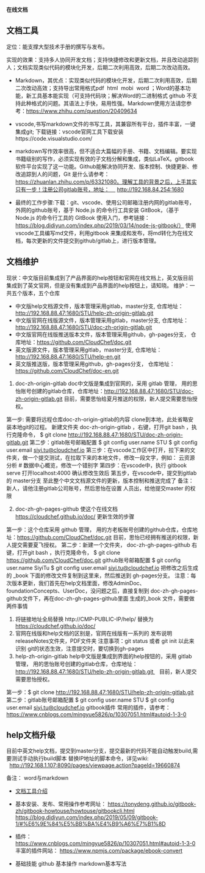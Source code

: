**在线文档**

## 文档工具

定位：能支撑大型技术手册的撰写与发布。

实现的效果：支持多人协同开发文档；支持快捷修改和更新文档，并且改动追踪到人；文档实现类似代码的模块化开发，后期二次利用高效，后期二次改动高效。

+ Markdown，其优点：实现类似代码的模块化开发，后期二次利用高效，后期二次改动高效；支持导出常用格式pdf  html  mobi  word ；Word的基本功能，新工具基本能实现（可支持代码块；解决Word的二进制格式 github 不支持此种格式的问题。其语法上手快，易用性强。Markdown使用方法请您参考：https://www.zhihu.com/question/20409634
+ vscode,书写markdown文件的书写工具，其兼容所有平台，插件丰富，一键集成git; 下载链接：vscode官网工具下载安装https://code.visualstudio.com/
+ markdown写作效率很高，但不适合大篇幅的手册、书籍、文档编辑。要实现书籍级别的写作，必须实现有效的子文档分解和集成，类似LaTeX。gitbook软件平台实现了这一功能。Github能解决协同开发、版本控制、快捷更新、修改追踪到人的问题，Git 是什么请参考：https://zhuanlan.zhihu.com/p/63321080。理解工具的背景之后，上手其实只有一步！注册公司gitlab账号，地址：     http://192.168.84.254:1680

+ 最终的工作步骤:下载：git、vscode、使用公司邮箱注册内网的gitlab账号，外网的github账号，基于 Node.js 的命令行工具安装 GitBook，（基于 Node.js 的命令行工具的 GitBook 使用入门，参考链接：https://blog.didiyun.com/index.php/2019/03/14/node-js-gitbook/）
使用vscode工具编写md文件，利用gitbook 来集成和发布，将md转化为在线文档，每次更新的文件提交到github/gitlab上，进行版本管理。

## 文档维护
现状：中文版目前集成到了产品界面的help按钮和官网在线文档上，英文版目前集成到了英文官网，但是没有集成到产品界面的help按钮上，请知晓。
维护：一共五个版本，五个仓库

+ 中文版help文档源文件，版本管理采用gitlab，master分支, 仓库地址：http://192.168.88.47:1680/STU/help-zh-origin-gitlab.git
+ 中文版官网在线版源文件，版本管理采用gitlab，master分支, 仓库地址：http://192.168.88.47:1680/STU/doc-zh-origin-gitlab.git
+ 中文版官网在线版推送版本文件，版本管理采用github，gh-pages分支， 仓库地址：https://github.com/CloudChef/doc.git
+ 英文版源文件，版本管理采用gitlab，master分支, 仓库地址：http://192.168.88.47:1680/STU/help-en.git
+ 英文版推送版，版本管理采用github，gh-pages分支， 仓库地址：https://github.com/CloudChef/doc-en.git

1. doc-zh-origin-gitlab 
doc中文版是集成到官网的，采用 gitlab 管理， 用的思怡账号创建的gitlab仓库，仓库地址：http://192.168.88.47:1680/STU/doc-zh-origin-gitlab.git
目前，需要思怡给夏月推送的权限，新人提交需要思怡授权。

第一步: 需要将远程仓库doc-zh-origin-gitlab的内容 clone到本地，此处省略安装本地git的过程。
新建文件夹 doc-zh-origin-gitlab ，右键，打开git bash ，执行克隆命令，
$ git clone http://192.168.88.47:1680/STU/doc-zh-origin-gitlab.git
第二步：gitlab账号邮箱配置
$ git config user.name STU
$ git config user.email siyi.tu@cloudchef.io
第三步：在vscode工作区中打开，拉下来的文件夹，做一个提交测试，在拉取下来的本地文件，修改一段文字，例如：
云资源分析 # 数据中心概览，修改一个错别字
第四步：在vscode中，执行
gitbook serve
打开localhost:4000
确认修改生效后
第五步，在vscode中，提交到gitlab的 master分支
至此整个中文文档源文件的更新，版本控制和推送完成了
备注：新人，请他注册gitlab公司账号，然后思怡在设置 人员出，给他提交master 的权限

2. doc-zh-gh-pages-github
使这个在线文档 https://cloudchef.github.io/doc/ 更新生效的步骤

第一步：这个仓库采用 github 管理， 用的方老板账号创建的github仓库，仓库地址：https://github.com/CloudChef/doc.git
目前，思怡已经拥有推送的权限，新人提交需要夏飞授权。
第二步：新建一个文件夹， doc-zh-gh-pages-github
右键，打开git bash ，执行克隆命令，
$ git clone https://github.com/CloudChef/doc.git
github账号邮箱配置
$ git config user.name SiyiTu
$ git config user.email siyi.tu@cloudchef.io
把修改之后生成的 _book 下面的修改文件复制到这里来，然后推送到 gh-pages分支。
注意：每次版本更新，我们首先在help文档里面，修改AdminDoc、foundationConcepts、UserDoc，没问题之后，直接复制到
doc-zh-gh-pages-github文件下，再在doc-zh-gh-pages-github里面 生成的_book 文件，需要做两件事情
1. 将链接地址全局替换
http://CMP-PUBLIC-IP/help/
替换为
https://cloudchef.github.io/doc/
2. 官网在线版和help文档的区别是，官网在线版有一系列的 发布说明 releaseNotes文件夹，PDF文件夹
注意事项：git status 或者 git init 以此来识别 git的状态生效，注意提交时，要切换到gh-pages
3. help-zh-origin-gitlab 
help中文版是集成到界面的help按钮的，采用 gitlab 管理， 用的思怡账号创建的gitlab仓库，仓库地址：http://192.168.88.47:1680/STU/help-zh-origin-gitlab.git    目前，新人提交需要思怡授权。

第一步：$ git clone http://192.168.88.47:1680/STU/help-zh-origin-gitlab.git
第二步：gitlab账号邮箱配置
$ git config user.name STU
$ git config user.email siyi.tu@cloudchef.io
gitbook插件
常用的插件，请参考：https://www.cnblogs.com/mingyue5826/p/10307051.html#autoid-1-3-0

## help文档升级
目前中英文help文档，提交到master分支，提交最新的代码不能自动触发build,需要测试手动执行build脚本
替换IP地址的脚本命令，详见wiki:    http://192.168.1.107:8090/pages/viewpage.action?pageId=19660874



备注： word与markdown
+ <a href="https://xiayuenice163.github.io/book/source/文档工具介绍.pdf" >文档工具介绍</a>

+ 基本安装、发布、常用操作参考网址：
https://tonydeng.github.io/gitbook-zh/gitbook-howtouse/howtouse/gitbookcli.html
https://blog.didiyun.com/index.php/2019/05/09/gitbook-1/#%E6%9E%84%E5%BB%BA%E4%B9%A6%E7%B1%8D

+ 插件：
https://www.cnblogs.com/mingyue5826/p/10307051.html#autoid-1-3-0
丰富的插件网站：  https://www.npmjs.com/package/ebook-convert

+ 基础技能
github 基本操作
markdown基本写法
